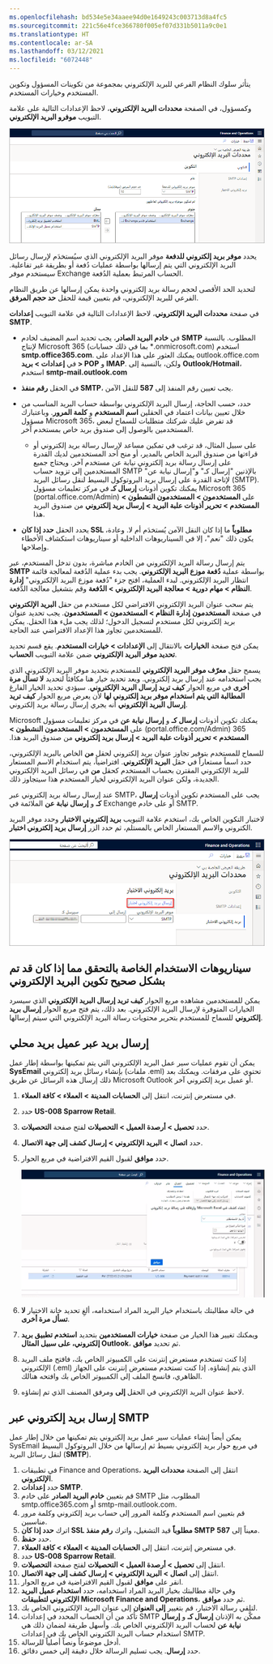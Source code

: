 ```yaml
---
ms.openlocfilehash: bd534e5e34aaee94d0e1649243c003713d8a4fc5
ms.sourcegitcommit: 221c56e4fce366780f005ef07d331b5011a9c0e1
ms.translationtype: HT
ms.contentlocale: ar-SA
ms.lasthandoff: 03/12/2021
ms.locfileid: "6072448"
---
```

يتأثر سلوك النظام الفرعي للبريد الإلكتروني بمجموعة من تكوينات المسؤول وتكوين المستخدم وخيارات المستخدم.

وكمسؤول، في الصفحة **محددات البريد الإلكتروني**، لاحظ الإعدادات التالية على علامة التبويب **موفرو البريد الإلكتروني‏‎**.
 
[![لقطة شاشة لعلامة التبويب "موفرو البريد الإلكتروني‏‎" في صفحة "موفرو البريد الإلكتروني‏‎".](../media/email-1.png)](../media/email-1.png#lightbox) 

يحدد **موفر بريد إلكتروني للدفعة** موفر البريد الإلكتروني الذي سيُستخدَم لإرسال رسائل البريد الإلكتروني التي يتم إرسالها بواسطة عمليات دُفعة أو بطريقة غير تفاعلية. سيستخدم موفر Exchange الحساب المرتبط بعملية الدُفعة.

لتحديد الحد الأقصى لحجم رسالة بريد إلكتروني واحدة يمكن إرسالها عن طريق النظام الفرعي للبريد الإلكتروني، قم بتعيين قيمة للحقل **حد حجم المرفق**.

في صفحة **محددات البريد الإلكتروني**، لاحظ الإعدادات التالية في علامة التبويب **إعدادات SMTP**. 
 


- في **خادم البريد الصادر**، يجب تحديد اسم المضيف لخادم **SMTP** المطلوب. بالنسبة لإنتاج Microsoft 365 (بما في ذلك حسابات ‎*.onmicrosoft.com) استخدم **smtp.office365.com**. يمكنك العثور على هذا الإعداد على outlook.office.com في **إعدادات > بريد > POP** و **IMAP**. ولكن، بالنسبة إلى **Outlook/Hotmail**، استخدم **smtp-mail.outlook.com**



- في الحقل **رقم منفذ SMTP**، يجب تعيين رقم المنفذ إلى **587** للنقل الآمن. 
- حدد، حسب الحاجة، إرسال البريد الإلكتروني بواسطة حساب البريد المناسب من خلال تعيين بيانات اعتماد في الحقلين **اسم المستخدم** و **كلمة المرور**. وباعتبارك مسؤول Microsoft 365، قد تفرض عليك شركتك متطلبات للسماح لبعض المستخدمين بالوصول إلى صندوق بريد خاص بمستخدم آخر. 
    - على سبيل المثال، قد ترغب في تمكين مساعد لإرسال رسالة بريد إلكتروني أو قراءتها من صندوق البريد الخاص بالمدير، أو منح أحد المستخدمين لديك القدرة على إرسال رسالة بريد إلكتروني نيابة عن مستخدم آخر. ويحتاج جميع المستخدمين إلى تزويد حساب SMTP بالإذنين "إرسال كـ" و"إرسال نيابة عن" لإتاحة القدرة على إرسال بريد البروتوكول البسيط لنقل رسائل البريد (SMTP). يمكنك تكوين أذونات **إرسال كـ** في مركز تعليمات مسؤول Microsoft 365 ‏(portal.office.com/Admin) على **المستخدمون > المستخدمون النشطون > المستخدم > تحرير أذونات علبة البريد > إرسال بريد إلكتروني** من صندوق البريد هذا.

- يحدد الحقل **حدد إذا كان SSL مطلوباً** ما إذا كان النقل الآمن يُستخدَم أم لا. وعادة، يكون ذلك "نعم"، إلا في السيناريوهات الداخلية أو سيناريوهات استكشاف الأخطاء وإصلاحها.

يتم إرسال رسالة البريد الإلكتروني من الخادم مباشرة، بدون تدخل المستخدم، عبر **SMTP** بواسطة عملية **دُفعة موزع البريد الإلكتروني**. يجب بدء عملية الدُفعة لمعالجة قائمة انتظار البريد الإلكتروني. لبدء العملية، افتح جزء "دُفعة موزع البريد الإلكتروني" **إدارة النظام > مهام دورية > معالجة البريد الإلكتروني > الدُفعة** وقم بتشغيل معالجة الدُّفعة.

يتم سحب عنوان البريد الإلكتروني الافتراضي لكل مستخدم من حقل **البريد الإلكتروني** في صفحة **المستخدمون** **إدارة النظام > المستخدمون > المستخدمون**. يجب تحديد عنوان بريد إلكتروني لكل مستخدم لتسجيل الدخول؛ لذلك يجب ملء هذا الحقل. يمكن للمستخدمين تجاوز هذا الإعداد الافتراضي عند الحاجة.

يمكن فتح صفحة **الخيارات** بالانتقال إلى **الإعدادات > خيارات المستخدم**. يقع قسم تحديد **تحديد موفر البريد الإلكتروني** ضمن علامة التبويب **الحساب**.

يسمح حقل **معرّف موفر البريد الإلكتروني** للمستخدم بتحديد موفر البريد الإلكتروني الذي يجب استخدامه عند إرسال بريد إلكتروني. ويعد تحديد خيار هنا مكافئاً لتحديد **لا تسأل مرة أخرى** في مربع الحوار **كيف تريد إرسال البريد الإلكتروني**. سيؤدي تحديد الخيار الفارغ **المطالبة التي يتم استخدام موفر بريد إلكتروني لها** لأن يعرض مربع الحوار **كيف تريد إرسال البريد الإلكتروني** أنه يجري إرسال رسالة بريد إلكتروني.

يمكنك تكوين أذونات **إرسال كـ** و **‬‏‫إرسال نيابة عن** في مركز تعليمات مسؤول Microsoft 365 ‏(portal.office.com/Admin) على **المستخدمون > المستخدمون النشطون > المستخدم > تحرير أذونات علبة البريد > إرسال بريد إلكتروني** من صندوق البريد هذا.

للسماح للمستخدم بتوفير تجاوز عنوان بريد إلكتروني لحقل **من** الخاص بالبريد الإلكتروني، حدد اسماً مستعاراً في حقل **البريد الإلكتروني**. افتراضياً، يتم استخدام الاسم المستعار للبريد الإلكتروني المقترن بحساب المستخدم كحقل **من** في رسائل البريد الإلكتروني الجديدة، ولكن عنوان البريد الإلكتروني لخيار المستخدم هذا سيتجاوز ذلك.
 
عند إرسال رسالة بريد إلكتروني عبر SMTP، يجب على المستخدم تكوين أذونات **إرسال كـ** و **إرسال نيابة عن** الملائمة في Exchange أو على خادم SMTP.

لاختبار التكوين الخاص بك، استخدم علامة التبويب **بريد إلكتروني الاختبار** وحدد موفر البريد الكتروني والاسم المستعار الخاص بالمستلم، ثم حدد الزر **إرسال بريد إلكتروني اختبار**.
 
![لقطة شاشة لعلامة التبويب "بريد إلكتروني اختبار" تميِّز الزر "إرسال بريد إلكتروني اختبار".](../media/email-4.png)

## <a name="usage-scenarios-to-verify-if-email-is-configured-correctly"></a>سيناريوهات الاستخدام الخاصة بالتحقق مما إذا كان قد تم تكوين البريد الإلكتروني‏‎ بشكل صحيح 

يمكن للمستخدمين مشاهده مربع الحوار **كيف تريد إرسال البريد الإلكتروني** الذي سيسرد الخيارات المتوفرة لإرسال البريد الإلكتروني. بعد ذلك، يتم فتح مربع الحوار **إرسال بريد إلكتروني** للسماح للمستخدم بتحرير محتويات رسالة البريد الإلكتروني التي سيتم إرسالها.

## <a name="send-mail-via-a-local-mail-client"></a>إرسال بريد عبر عميل بريد محلي 

يمكن أن تقوم عمليات سير عمل البريد الإلكتروني التي يتم تمكينها بواسطة إطار عمل **SysEmail‎** بإنشاء رسائل بريد إلكتروني (ملفات ‎.eml) تحتوي على مرفقات. ويمكنك بعد ذلك إرسال هذه الرسائل عن طريق Microsoft Outlook أو عميل بريد إلكتروني آخر.

1.  في مستعرض إنترنت، انتقل إلى **الحسابات المدينة > العملاء > كافة العملاء**.
2.  حدد **US-008 Sparrow Retail**.
3.  حدد **تحصيل > أرصدة العميل > التحصيلات** لفتح صفحة **التحصيلات**.
4.  حدد **اتصال > البريد الإلكتروني > إرسال كشف إلى جهة الاتصال**.
5.  حدد **موافق** لقبول القيم الافتراضية في مربع الحوار.
 
    [![لقطة شاشة لمربع الحوار "إرسال كشف إلى جهة الاتصال".](../media/email-5.png)](../media/email-5.png#lightbox)

6.  في حالة مطالبتك باستخدام خيار البريد المراد استخدامه، ألغِ تحديد خانة الاختيار **لا تسأل مرة أخرى**.
7.  ويمكنك تغيير هذا الخيار من صفحة **خيارات المستخدمين** بتحديد **استخدم تطبيق بريد إلكتروني، على سبيل المثال Outlook**، ثم تحديد **موافق**.
8.  إذا كنت تستخدم مستعرض إنترنت على الكمبيوتر الخاص بك، فافتح ملف البريد الإلكتروني (‎.eml) الذي يتم إنشاؤه. إذا كنت تستخدم مستعرض إنترنت على الجهاز الظاهري، فانسخ الملف إلى الكمبيوتر الخاص بك وافتحه هنالك.
9.  لاحظ عنوان البريد الإلكتروني في الحقل **إلى** ومرفق المصنف الذي تم إنشاؤه.

## <a name="send-mail-via-smtp"></a>إرسال بريد إلكتروني عبر SMTP 

يمكن أيضاً إنشاء عمليات سير عمل بريد إلكتروني يتم تمكينها من خلال إطار عمل SysEmail في مربع حوار بريد إلكتروني بسيط ثم إرسالها من خلال البروتوكول البسيط لنقل رسائل البريد (**SMTP**).

1.  في تطبيقات Finance and Operations، انتقل إلى الصفحة **محددات البريد الإلكتروني**.
2.  حدد **إعدادات SMTP**.
3.  قم بتعيين **خادم البريد الصادر** على خادم SMTP المطلوب، مثل smtp.office365.com أو smtp-mail.outlook.com. 
4.  قم بتعيين اسم المستخدم وكلمة المرور إلى حساب بريد إلكتروني وكلمة مرور مناسبين.
5.  اترك **حدد إذا كان SSL مطلوباً** قيد التشغيل، واترك **رقم منفذ SMTP** معيناً إلى **587**.
6.  حدد **حفظ**.
7.  في مستعرض إنترنت، انتقل إلى **الحسابات المدينة > العملاء > كافة العملاء**.
8.  حدد **US-008 Sparrow Retail**.
9.  انتقل إلى **تحصيل > أرصدة العميل > التحصيلات** لفتح صفحة **التحصيلات**.
10. انتقل إلى **اتصال > البريد الإلكتروني > إرسال كشف إلى جهة الاتصال**.
11. انقر على **موافق** لقبول القيم الافتراضية في مربع الحوار.
12. وفي حالة مطالبتك بخيار البريد المراد استخدامه، حدد **استخدام عميل البريد الإلكتروني لتطبيقات Microsoft Finance and Operations**، ثم حدد **موافق**.
13. لتلقي رسالة الاختبار، قم بتغيير **إلى العنوان** إلى عنوان البريد الإلكتروني الخاص بك.
14. تأكد من أن الحساب المحدد في إعدادات SMTP ممكَّن به الإذنان **إرسال كـ** و **إرسال نيابة عن** لحساب البريد الإلكتروني الخاص بك. وأسهل طريقة لضمان ذلك هي استخدام حساب البريد الكتروني الخاص بك في إعدادات SMTP.
15. أدخل موضوعاً ونصاً أصلياً للرسالة.
16. حدد **إرسال**. يجب تسليم الرسالة خلال دقيقة إلى خمس دقائق.



